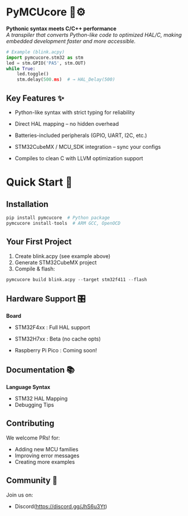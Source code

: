 # PyMCUcore 🐍⚙️

**Pythonic syntax meets C/C++ performance**  
*A transpiler that converts Python-like code to optimized HAL/C, making embedded development faster and more accessible.*

```python
# Example (blink.acpy)
import pymcucore.stm32 as stm
led = stm.GPIO('PA5', stm.OUT)
while True:
    led.toggle()
    stm.delay(500.ms)  # → HAL_Delay(500)
```

## Key Features ✨

* Python-like syntax with strict typing for reliability

* Direct HAL mapping – no hidden overhead

* Batteries-included peripherals (GPIO, UART, I2C, etc.)

* STM32CubeMX / MCU_SDK integration – sync your configs

* Compiles to clean C with LLVM optimization support

# Quick Start 🚀

## Installation
```python
pip install pymcucore  # Python package
pymcucore install-tools  # ARM GCC, OpenOCD
```

## Your First Project
1. Create blink.acpy (see example above)
2. Generate STM32CubeMX project
3. Compile & flash:

```python
pymcucore build blink.acpy --target stm32f411 --flash
```

## Hardware Support 🎛️

**Board**

* STM32F4xx : Full HAL support

* STM32H7xx : Beta (no cache opts)

* Raspberry Pi Pico :   Coming soon!

## Documentation 📚

**Language Syntax**
* STM32 HAL Mapping
* Debugging Tips

## Contributing
We welcome PRs! for:

* Adding new MCU families
* Improving error messages
* Creating more examples

## Community 💬

Join us on:

* Discord(https://discord.gg/JhS6u3Yt)

